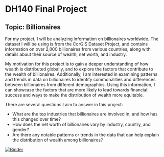 # DH140 Final Project

## Topic: Billionaires

For my project, I will be analyzing information on billionaires worldwide. The dataset I will be using is from the CorGIS Dataset Project, and contains information on over 2,000 billionaires from various countries, along with details about their source of wealth, net worth, and industry.

My motivation for this project is to gain a deeper understanding of how wealth is distributed globally, and to explore the factors that contribute to the wealth of billionaires. Additionally, I am interested in examining patterns and trends in data on billionaires to identify commonalities and differences between billionaires from different demographics. Using this information, I can showcase the factors that are more likely to lead towards financial success and ways to make the distribution of wealth more equitable.

There are several questions I aim to answer in this project:

- What are the top industries that billionaires are involved in, and how has this changed over time?
- How does the net worth of billionaires vary by industry, country, and gender?
- Are there any notable patterns or trends in the data that can help explain the distribution of wealth among billionaires?

[![Binder](https://mybinder.org/badge_logo.svg)](https://mybinder.org/v2/gh/hubert94536/DH140/HEAD)